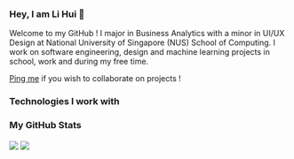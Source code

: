 <h3>Hey, I am Li Hui 👋</h3>
Welcome to my GitHub !
I major in Business Analytics with a minor in UI/UX Design at National University of Singapore (NUS) School of Computing. I work on software engineering, design and machine learning projects in school, work and during my free time.  

[Ping me](https://t.me/lihuicham) if you wish to collaborate on projects !

<h3>Technologies I work with</h3>

<h3>My GitHub Stats</h3>

<img align="center" src="https://github-readme-stats.vercel.app/api?username=lihuicham&count_private=true&show_icons=true&theme=transparent&bg_color=00000000" />

<img align="center" src="https://github-readme-stats.vercel.app/api/top-langs/?username=lihuicham&size_weight=0.5&count_weight=0.5&layout=compact" />

